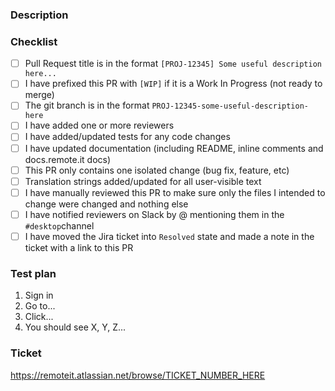 ### Description

<!-- Describe, at a high level, what changes you made and why -->

### Checklist

<!-- Please make sure all the boxes below are checked or removed if not relevant -->

- [ ] Pull Request title is in the format `[PROJ-12345] Some useful description here...`
- [ ] I have prefixed this PR with `[WIP]` if it is a Work In Progress (not ready to merge)
- [ ] The git branch is in the format `PROJ-12345-some-useful-description-here`
- [ ] I have added one or more reviewers
- [ ] I have added/updated tests for any code changes
- [ ] I have updated documentation (including README, inline comments and docs.remote.it docs)
- [ ] This PR only contains one isolated change (bug fix, feature, etc)
- [ ] Translation strings added/updated for all user-visible text
- [ ] I have manually reviewed this PR to make sure only the files I intended to change were changed and nothing else
- [ ] I have notified reviewers on Slack by @ mentioning them in the `#desktop`channel
- [ ] I have moved the Jira ticket into `Resolved` state and made a note in the ticket with a link to this PR

### Test plan

<!-- List what things need to be tested manually to ensure this change is properly tested -->

1. Sign in
2. Go to...
3. Click...
4. You should see X, Y, Z...

### Ticket

<!-- Add a link to the ticket(s) related to this PR -->

<https://remoteit.atlassian.net/browse/TICKET_NUMBER_HERE>
